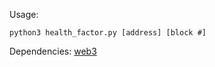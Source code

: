 Usage:
```
python3 health_factor.py [address] [block #]
```

Dependencies:
    [web3](https://pypi.org/project/web3/)
